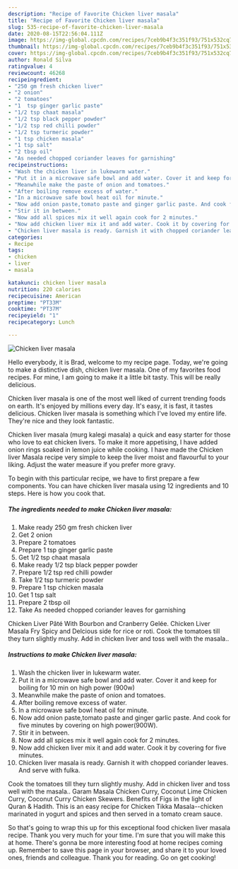```yaml
---
description: "Recipe of Favorite Chicken liver masala"
title: "Recipe of Favorite Chicken liver masala"
slug: 535-recipe-of-favorite-chicken-liver-masala
date: 2020-08-15T22:56:04.111Z
image: https://img-global.cpcdn.com/recipes/7ceb9b4f3c351f93/751x532cq70/chicken-liver-masala-recipe-main-photo.jpg
thumbnail: https://img-global.cpcdn.com/recipes/7ceb9b4f3c351f93/751x532cq70/chicken-liver-masala-recipe-main-photo.jpg
cover: https://img-global.cpcdn.com/recipes/7ceb9b4f3c351f93/751x532cq70/chicken-liver-masala-recipe-main-photo.jpg
author: Ronald Silva
ratingvalue: 4
reviewcount: 46268
recipeingredient:
- "250 gm fresh chicken liver"
- "2 onion"
- "2 tomatoes"
- "1  tsp ginger garlic paste"
- "1/2 tsp chaat masala"
- "1/2 tsp black pepper powder"
- "1/2 tsp red chilli powder"
- "1/2 tsp turmeric powder"
- "1 tsp chicken masala"
- "1 tsp salt"
- "2 tbsp oil"
- "As needed chopped coriander leaves for garnishing"
recipeinstructions:
- "Wash the chicken liver in lukewarm water."
- "Put it in a microwave safe bowl and add water. Cover it and keep for boiling for 10 min on high power (900w)"
- "Meanwhile make the paste of onion and tomatoes."
- "After boiling remove excess of water."
- "In a microwave safe bowl heat oil for minute."
- "Now add onion paste,tomato paste and ginger garlic paste. And cook for five minutes by covering on high power(900W)."
- "Stir it in between."
- "Now add all spices mix it well again cook for 2 minutes."
- "Now add chicken liver mix it and add water. Cook it by covering for five minutes."
- "Chicken liver masala is ready. Garnish it with chopped coriander leaves. And serve with fulka."
categories:
- Recipe
tags:
- chicken
- liver
- masala

katakunci: chicken liver masala 
nutrition: 220 calories
recipecuisine: American
preptime: "PT33M"
cooktime: "PT37M"
recipeyield: "1"
recipecategory: Lunch

---
```



![Chicken liver masala](https://img-global.cpcdn.com/recipes/7ceb9b4f3c351f93/751x532cq70/chicken-liver-masala-recipe-main-photo.jpg)

Hello everybody, it is Brad, welcome to my recipe page. Today, we're going to make a distinctive dish, chicken liver masala. One of my favorites food recipes. For mine, I am going to make it a little bit tasty. This will be really delicious.

Chicken liver masala is one of the most well liked of current trending foods on earth. It's enjoyed by millions every day. It's easy, it is fast, it tastes delicious. Chicken liver masala is something which I've loved my entire life. They're nice and they look fantastic.

Chicken liver masala (murg kalegi masala) a quick and easy starter for those who love to eat chicken livers. To make it more appetising, I have added onion rings soaked in lemon juice while cooking. I have made the Chicken liver Masala recipe very simple to keep the liver moist and flavourful to your liking. Adjust the water measure if you prefer more gravy.


To begin with this particular recipe, we have to first prepare a few components. You can have chicken liver masala using 12 ingredients and 10 steps. Here is how you cook that.

<!--inarticleads1-->

##### The ingredients needed to make Chicken liver masala:

1. Make ready 250 gm fresh chicken liver
1. Get 2 onion
1. Prepare 2 tomatoes
1. Prepare 1  tsp ginger garlic paste
1. Get 1/2 tsp chaat masala
1. Make ready 1/2 tsp black pepper powder
1. Prepare 1/2 tsp red chilli powder
1. Take 1/2 tsp turmeric powder
1. Prepare 1 tsp chicken masala
1. Get 1 tsp salt
1. Prepare 2 tbsp oil
1. Take As needed chopped coriander leaves for garnishing


Chicken Liver Pâté With Bourbon and Cranberry Gelée. Chicken Liver Masala Fry Spicy and Delcious side for rice or roti. Cook the tomatoes till they turn slightly mushy. Add in chicken liver and toss well with the masala.. 

<!--inarticleads2-->

##### Instructions to make Chicken liver masala:

1. Wash the chicken liver in lukewarm water.
1. Put it in a microwave safe bowl and add water. Cover it and keep for boiling for 10 min on high power (900w)
1. Meanwhile make the paste of onion and tomatoes.
1. After boiling remove excess of water.
1. In a microwave safe bowl heat oil for minute.
1. Now add onion paste,tomato paste and ginger garlic paste. And cook for five minutes by covering on high power(900W).
1. Stir it in between.
1. Now add all spices mix it well again cook for 2 minutes.
1. Now add chicken liver mix it and add water. Cook it by covering for five minutes.
1. Chicken liver masala is ready. Garnish it with chopped coriander leaves. And serve with fulka.


Cook the tomatoes till they turn slightly mushy. Add in chicken liver and toss well with the masala.. Garam Masala Chicken Curry, Coconut Lime Chicken Curry, Coconut Curry Chicken Skewers. Benefits of Figs in the light of Quran &amp; Hadith. This is an easy recipe for Chicken Tikka Masala--chicken marinated in yogurt and spices and then served in a tomato cream sauce. 

So that's going to wrap this up for this exceptional food chicken liver masala recipe. Thank you very much for your time. I'm sure that you will make this at home. There's gonna be more interesting food at home recipes coming up. Remember to save this page in your browser, and share it to your loved ones, friends and colleague. Thank you for reading. Go on get cooking!
